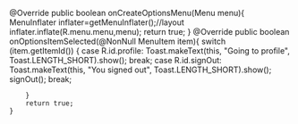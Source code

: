 @Override
    public boolean onCreateOptionsMenu(Menu menu){
        MenuInflater inflater=getMenuInflater();//layout
        inflater.inflate(R.menu.menu,menu);
        return true;
    }
    @Override
    public boolean onOptionsItemSelected(@NonNull MenuItem item){
        switch (item.getItemId()) {
            case R.id.profile:
                Toast.makeText(this, "Going to profile", Toast.LENGTH_SHORT).show();
                break;
            case R.id.signOut:
                Toast.makeText(this, "You signed out", Toast.LENGTH_SHORT).show();
                signOut();
                break;

        }
        return true;
    }

